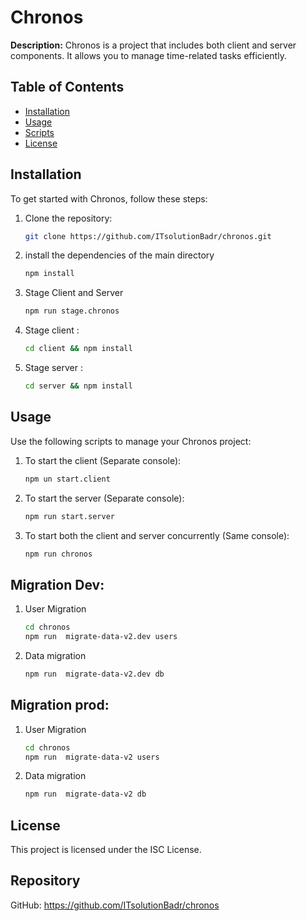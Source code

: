 # Chronos

**Description:** Chronos is a project that includes both client and server components. It allows you to manage time-related tasks efficiently.

## Table of Contents

- [Installation](#installation)
- [Usage](#usage)
- [Scripts](#scripts)
- [License](#license)

## Installation

To get started with Chronos, follow these steps:

1. Clone the repository:

   ```bash
   git clone https://github.com/ITsolutionBadr/chronos.git

2. install the dependencies of the main directory
   ```bash
   npm install

3. Stage Client and Server
   ```bash
   npm run stage.chronos
4. Stage client :
   ```bash
   cd client && npm install
5. Stage server :
   ```bash
   cd server && npm install
## Usage
Use the following scripts to manage your Chronos project:
1. To start the client (Separate console):
   ```bash
   npm un start.client
2. To start the server (Separate console):
   ```bash
   npm run start.server
3. To start both the client and server concurrently (Same console):
   ```bash
   npm run chronos

## Migration  Dev:
1. User Migration
   ```bash
   cd chronos
   npm run  migrate-data-v2.dev users
2. Data migration
   ```bash
   npm run  migrate-data-v2.dev db
## Migration  prod:
1. User Migration
   ```bash
   cd chronos
   npm run  migrate-data-v2 users
2. Data migration
   ```bash
   npm run  migrate-data-v2 db
## License
This project is licensed under the ISC License.

## Repository
GitHub: https://github.com/ITsolutionBadr/chronos

